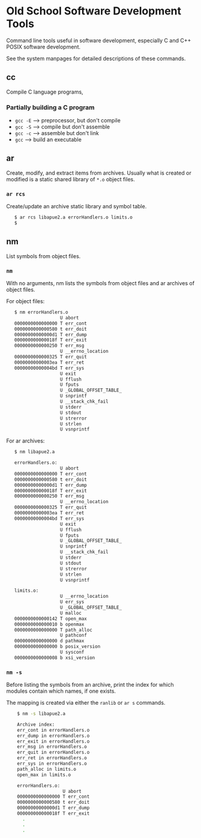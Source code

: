 # Old School Software Development Tools

Command line tools useful in software development, especially
C and C++ POSIX software development.

See the system manpages for detailed descriptions of these commands.

## cc

Compile C language programs,

### Partially building a C program

* `gcc -E`  --> preprocessor, but don't compile
* `gcc -S`  --> compile but don't assemble
* `gcc -c`  --> assemble but don't link
* `gcc`     --> build an executable

## ar

Create, modify, and extract items from archives.  Usually what is
created or modified is a static shared library of `*.o` object files.

### `ar rcs`

Create/update an archive static library and symbol table.

```bash
   $ ar rcs libapue2.a errorHandlers.o limits.o
   $
```

## nm

List symbols from object files.

### `nm`

With no arguments, nm lists the symbols from object files
and ar archives of object files.

For object files:

```bash
   $ nm errorHandlers.o
                    U abort
   0000000000000000 T err_cont
   0000000000000580 t err_doit
   00000000000000d1 T err_dump
   000000000000018f T err_exit
   0000000000000250 T err_msg
                    U __errno_location
   0000000000000325 T err_quit
   00000000000003ea T err_ret
   00000000000004bd T err_sys
                    U exit
                    U fflush
                    U fputs
                    U _GLOBAL_OFFSET_TABLE_
                    U snprintf
                    U __stack_chk_fail
                    U stderr
                    U stdout
                    U strerror
                    U strlen
                    U vsnprintf
```

For ar archives:

```bash
   $ nm libapue2.a

   errorHandlers.o:
                    U abort
   0000000000000000 T err_cont
   0000000000000580 t err_doit
   00000000000000d1 T err_dump
   000000000000018f T err_exit
   0000000000000250 T err_msg
                    U __errno_location
   0000000000000325 T err_quit
   00000000000003ea T err_ret
   00000000000004bd T err_sys
                    U exit
                    U fflush
                    U fputs
                    U _GLOBAL_OFFSET_TABLE_
                    U snprintf
                    U __stack_chk_fail
                    U stderr
                    U stdout
                    U strerror
                    U strlen
                    U vsnprintf

   limits.o:
                    U __errno_location
                    U err_sys
                    U _GLOBAL_OFFSET_TABLE_
                    U malloc
   0000000000000142 T open_max
   0000000000000010 b openmax
   0000000000000000 T path_alloc
                    U pathconf
   0000000000000000 d pathmax
   0000000000000000 b posix_version
                    U sysconf
   0000000000000008 b xsi_version
```

### `nm -s`

Before listing the symbols from an archive, print the index for
which modules contain which names, if one exists.

The mapping is created via either the `ranlib` or `ar s` commands.

```bash
    $ nm -s libapue2.a

    Archive index:
    err_cont in errorHandlers.o
    err_dump in errorHandlers.o
    err_exit in errorHandlers.o
    err_msg in errorHandlers.o
    err_quit in errorHandlers.o
    err_ret in errorHandlers.o
    err_sys in errorHandlers.o
    path_alloc in limits.o
    open_max in limits.o

    errorHandlers.o:
                     U abort
    0000000000000000 T err_cont
    0000000000000580 t err_doit
    00000000000000d1 T err_dump
    000000000000018f T err_exit
      .
      .
      .
```
